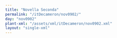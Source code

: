 ```yaml
---
title: "Novella Seconda"
permalink: "/itDecameron/nov0902/"
day: "nov0902"
plant-xml: "/assets/xml/itDecameron/nov0902.xml"
layout: "single-xml"
---
```

